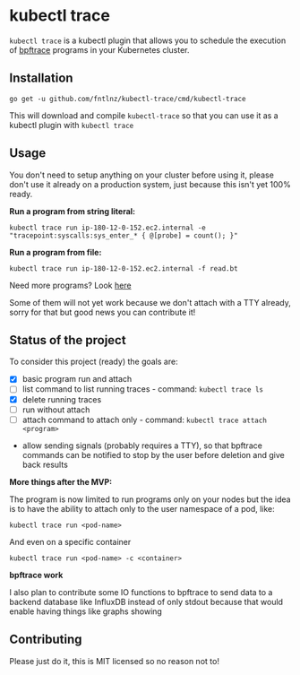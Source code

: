 # kubectl trace

`kubectl trace` is a kubectl plugin that allows you to schedule the execution
of [bpftrace](https://github.com/iovisor/bpftrace) programs in your Kubernetes cluster.


## Installation

```
go get -u github.com/fntlnz/kubectl-trace/cmd/kubectl-trace
```

This will download and compile `kubectl-trace` so that you can use it as a kubectl plugin with `kubectl trace`

## Usage

You don't need to setup anything on your cluster before using it, please don't use it already
on a production system, just because this isn't yet 100% ready.

**Run a program from string literal:**

```
kubectl trace run ip-180-12-0-152.ec2.internal -e "tracepoint:syscalls:sys_enter_* { @[probe] = count(); }"
```


**Run a program from file:**

```
kubectl trace run ip-180-12-0-152.ec2.internal -f read.bt
```

Need more programs? Look [here](https://github.com/iovisor/bpftrace/tree/master/tools)

Some of them will not yet work because we don't attach with a TTY already, sorry for that but good news you can contribute it!

## Status of the project

To consider this project (ready) the goals are:

- [x] basic program run and attach
- [ ] list command to list running traces - command: `kubectl trace ls`
- [x] delete running traces
- [ ] run without attach
- [ ] attach command to attach only - command: `kubectl trace attach <program>`
- allow sending signals (probably requires a TTY), so that bpftrace commands can be notified to stop by the user before deletion and give back results


**More things after the MVP:**

The program is now limited to run programs only on your nodes but the idea is to have the ability to attach only to the user namespace of a pod, like:

```
kubectl trace run <pod-name>
```

And even on a specific container

```
kubectl trace run <pod-name> -c <container>
```

**bpftrace work**

I also plan to contribute some IO functions to bpftrace to send data to a backend database like InfluxDB instead of only stdout
because that would enable having things like graphs showing 

## Contributing

Please just do it, this is MIT licensed so no reason not to!
